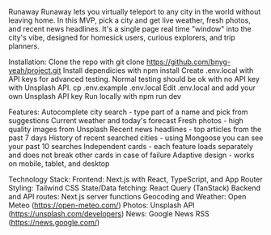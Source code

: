 Runaway
Runaway lets you virtually teleport to any city in the world without leaving home. In this MVP, pick a city and get live weather, fresh photos, and recent news headlines. It's a single page real time "window" into the city's vibe, designed for homesick users, curious explorers, and trip planners.

Installation:
Clone the repo with
    git clone https://github.com/bnyg-yeah/project.git
Install dependicies with 
    npm install
Create .env.local with API keys for advanced testing. Normal testing should be ok with no API key with Unsplash API.
    cp .env.example .env.local
    Edit .env.local and add your own Unsplash API key
Run locally with
    npm run dev

Features:
Autocomplete city search - type part of a name and pick from suggestions
Current weather and today's forecast 
Fresh photos - high quality images from Unsplash
Recent news headlines - top articles from the past 7 days
History of recent searched cities - using Mongoose you can see your past 10 searches
Independent cards - each feature loads separately and does not break other cards in case of failure
Adaptive design - works on mobile, tablet, and desktop

Technology Stack:
Frontend: Next.js with React, TypeScript, and App Router
Styling: Tailwind CSS
State/Data fetching: React Query (TanStack)
Backend and API routes: Next.js server functions
Geocoding and Weather: Open Meteo (https://open-meteo.com/)
Photos: Unsplash API (https://unsplash.com/developers)
News: Google News RSS (https://news.google.com/)

